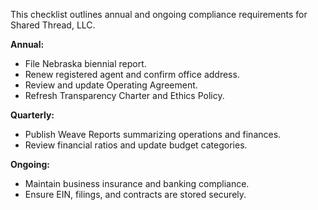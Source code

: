 This checklist outlines annual and ongoing compliance requirements for Shared Thread, LLC.

**Annual:**
- File Nebraska biennial report.
- Renew registered agent and confirm office address.
- Review and update Operating Agreement.
- Refresh Transparency Charter and Ethics Policy.

**Quarterly:**
- Publish Weave Reports summarizing operations and finances.
- Review financial ratios and update budget categories.

**Ongoing:**
- Maintain business insurance and banking compliance.
- Ensure EIN, filings, and contracts are stored securely.